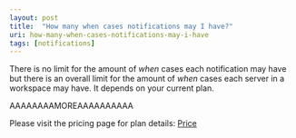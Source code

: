 ```yaml
---
layout: post
title:  "How many when cases notifications may I have?"
uri: how-many-when-cases-notifications-may-i-have
tags: [notifications]
---
```


There is no limit for the amount of _when_ cases each notification may have but there is an overall limit for the amount of _when_ cases each server in a workspace may have. It depends on your current plan.

AAAAAAAAMOREAAAAAAAAAA

Please visit the pricing page for plan details: [Price](https://trafikito.com/price "Trafikito price")